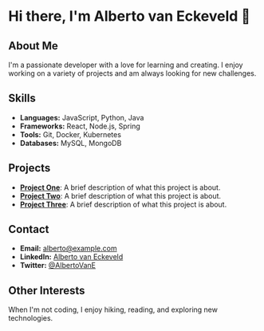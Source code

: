 # Hi there, I'm Alberto van Eckeveld 👋

## About Me
I'm a passionate developer with a love for learning and creating. I enjoy working on a variety of projects and am always looking for new challenges.

## Skills
- **Languages:** JavaScript, Python, Java
- **Frameworks:** React, Node.js, Spring
- **Tools:** Git, Docker, Kubernetes
- **Databases:** MySQL, MongoDB

## Projects
- **[Project One](https://github.com/AlbertovanEckeveld/project-one)**: A brief description of what this project is about.
- **[Project Two](https://github.com/AlbertovanEckeveld/project-two)**: A brief description of what this project is about.
- **[Project Three](https://github.com/AlbertovanEckeveld/project-three)**: A brief description of what this project is about.

## Contact
- **Email:** alberto@example.com
- **LinkedIn:** [Alberto van Eckeveld](https://www.linkedin.com/in/albertovanEckeveld/)
- **Twitter:** [@AlbertoVanE](https://twitter.com/AlbertoVanE)

## Other Interests
When I'm not coding, I enjoy hiking, reading, and exploring new technologies.
